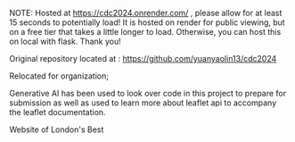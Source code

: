 NOTE: Hosted at https://cdc2024.onrender.com/ , please allow for at least 15 seconds to potentially load! It is hosted on render for public viewing, but on a free tier that takes a little longer to load. Otherwise, you can host this on local with flask. Thank you!

Original repository located at : https://github.com/yuanyaolin13/cdc2024

Relocated for organization;

Generative AI has been used to look over code in this project to prepare for submission as well as used to learn more about leaflet api to accompany the leaflet documentation.

Website of London's Best
